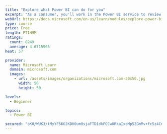 ```yaml
---
title: "Explore what Power BI can do for you"
excerpt: "As a consumer, you'll work in the Power BI service to review and interact with content that has been shared with you. This module provides the foundational information that you need to work effectively in the Power BI service."
webUrl: https://docs.microsoft.com/en-us/learn/modules/explore-power-bi-service/
type: course
price: Free
length: PT1H9M
ratings:
  count: 8249
  average: 4.6715965
heat: 57

provider:
  name: Microsoft Learn
  domain: microsoft.com
  images:
    - url: /assets/images/organizations/microsoft.com-50x50.jpg
      width: 50
      height: 50

levels:
  - Beginner

topics:
  - Power BI

secured: "oK0/WUK3/tMyYF56O2KDH0um0sjaFTD1dkFCCwURkaIxcMp5ZGmMv+fc5z4CmYDbjLWvAWTFV5n+oM14t8W4wB+poJQq7vHqFri0QfVyCNEU1mkaGy7VicVKP14SlR8o8e/8H379qRTb2Jzze7jetHa3iYZthammo5xqWzEjBREk+OZeIxirSZQWlGTrJwwXEfqJGWF3jN753gUdQcvoc8s8jAfOSqSQ4RhpXfy5nyhY9b+hEUEO1JTPcdj4YhpL33XBnCm2cC2dxS8oKG40+kjB69N2CBp7bKEPJiL6DymWiUlemP/+RHTXA7NBCYJ58EjK4LunJzGwJuF74QHHwZxJT7WgKEI9zrb5fKubPmP/NUrqUIQeyTnt7qfy0Cq9Uolo8IKnGZp9f5hFyDNoi0WoyvETUx7fDnCMW6VbMaA=;OdJ9P95nuYMLKIOm1jludA=="
---
```


